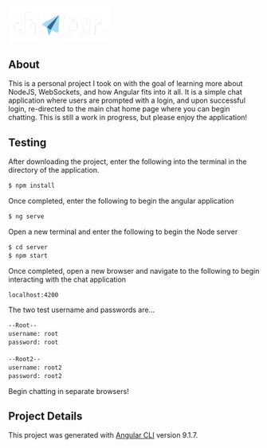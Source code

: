 <img alt="chattr-logo" src="./src/assets/images/chattr.png" width="40%">

## About
This is a personal project I took on with the goal of learning more about NodeJS, WebSockets, and how Angular fits into it all. It is a simple chat application where users are prompted with a login, and upon successful login, re-directed to the main chat home page where you can begin chatting. This is still a work in progress, but please enjoy the application! 

## Testing
After downloading the project, enter the following into the terminal in the directory of the application.
```bash
$ npm install
```
Once completed, enter the following to begin the angular application
```bash
$ ng serve
```
Open a new terminal and enter the following to begin the Node server
```bash
$ cd server
$ npm start
```
Once completed, open a new browser and navigate to the following to begin interacting with the chat application
```bash
localhost:4200
```
The two test username and passwords are...
```bash
--Root--
username: root
password: root

--Root2--
username: root2
password: root2
```

Begin chatting in separate browsers!


## Project Details
This project was generated with [Angular CLI](https://github.com/angular/angular-cli) version 9.1.7.
